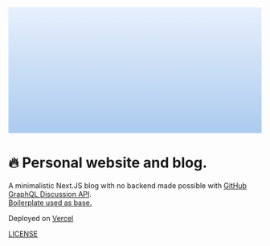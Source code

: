 <img src="https://raw.githubusercontent.com/hexdecimals/aayush.io/main/public/main.png" height="250px" width='100%' alt="banner" />

# :fire: Personal website and blog.

A minimalistic Next.JS blog with no backend made possible with [GitHub GraphQL Discussion API](https://docs.github.com/en/graphql/guides/using-the-graphql-api-for-discussions). <br />
[Boilerplate used as base.](https://github.com/hexdecimals/nextjs-boilerplate)

Deployed on [Vercel](https://vercel.com)

[LICENSE](LICENSE)

